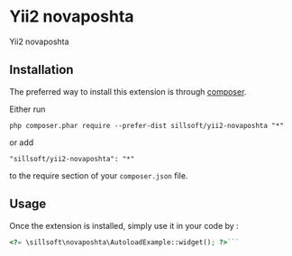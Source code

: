 Yii2 novaposhta
===============
Yii2 novaposhta

Installation
------------

The preferred way to install this extension is through [composer](http://getcomposer.org/download/).

Either run

```
php composer.phar require --prefer-dist sillsoft/yii2-novaposhta "*"
```

or add

```
"sillsoft/yii2-novaposhta": "*"
```

to the require section of your `composer.json` file.


Usage
-----

Once the extension is installed, simply use it in your code by  :

```php
<?= \sillsoft\novaposhta\AutoloadExample::widget(); ?>```
